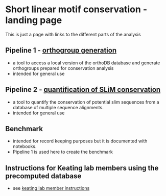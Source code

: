 # Short linear motif conservation - landing page

This is just a page with links to the different parts of the analysis

## Pipeline 1 - [orthogroup generation](https://github.com/jacksonh1/orthogroup_generation) 
- a tool to access a local version of the orthoDB database and generate orthogroups prepared for conservation analysis
- intended for general use

## Pipeline 2 - [quantification of SLiM conservation](https://github.com/jacksonh1/motif_conservation_in_IDRs)
- a tool to quantify the conservation of potential slim sequences from a database of multiple sequence alignments.
- intended for general use

## Benchmark
- intended for record keeping purposes but it is documented with notebooks. 
- Pipeline 1 is used here to create the benchmark

## Instructions for Keating lab members using the precomputed database
- see [keating lab member instructions](./shared_keating_lab_database_records/instructions_for_Keating_lab_members.md)
